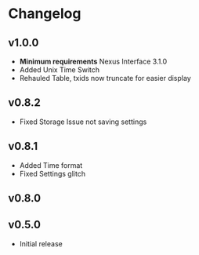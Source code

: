 # Changelog

## v1.0.0

- **Minimum requirements** Nexus Interface 3.1.0
- Added Unix Time Switch
- Rehauled Table, txids now truncate for easier display

## v0.8.2

- Fixed Storage Issue not saving settings

## v0.8.1

- Added Time format
- Fixed Settings glitch

## v0.8.0

## v0.5.0

- Initial release
